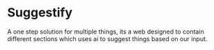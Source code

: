 # Suggestify
A one step solution for multiple things, its a web designed to contain different sections which uses ai to suggest things based on our input.

